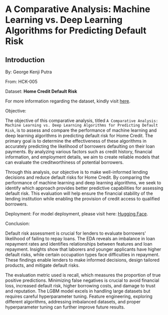 # A Comparative Analysis: Machine Learning vs. Deep Learning Algorithms for Predicting Default Risk

## Introduction

By: George Kenji Putra

From: HCK-005

Dataset: **Home Credit Default Risk**

For more information regarding the dataset, kindly visit [here](https://www.kaggle.com/competitions/home-credit-default-risk/data).

Objective: 

The objective of this comparative analysis, titled `A Comparative Analysis: Machine Learning vs. Deep Learning Algorithms for Predicting Default Risk`, is to assess and compare the performance of machine learning and deep learning algorithms in predicting default risk for Home Credit. The primary goal is to determine the effectiveness of these algorithms in accurately predicting the likelihood of borrowers defaulting on their loan payments. By analyzing various factors such as credit history, financial information, and employment details, we aim to create reliable models that can evaluate the creditworthiness of potential borrowers.

Through this analysis, our objective is to make well-informed lending decisions and reduce default risks for Home Credit. By comparing the performance of machine learning and deep learning algorithms, we seek to identify which approach provides better predictive capabilities for assessing default risk. This evaluation will help ensure the financial stability of the lending institution while enabling the provision of credit access to qualified borrowers.

Deployment: For model deployment, please visit here: [Hugging Face](https://huggingface.co/spaces/agayabag/deploy_default_risk).

Conclusion:

Default risk assessment is crucial for lenders to evaluate borrowers' likelihood of failing to repay loans. The EDA reveals an imbalance in loan repayment rates and identifies relationships between features and loan repayment. Insights show that laborers and younger applicants have higher default risks, while certain occupation types face difficulties in repayment. These findings enable lenders to make informed decisions, design tailored products, and mitigate default risks.

The evaluation metric used is recall, which measures the proportion of true positive predictions. Minimizing false negatives is crucial to avoid financial loss, increased default risk, higher borrowing costs, and damage to trust and reputation. The LGBM model excels in handling large datasets but requires careful hyperparameter tuning. Feature engineering, exploring different algorithms, addressing imbalanced datasets, and proper hyperparameter tuning can further improve future results.
